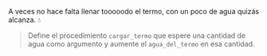 A veces no hace falta llenar tooooodo el termo, con un poco de agua quizás alcanza. :droplet:

> Define el procedimiento `cargar_termo` que espere una cantidad de agua como argumento y aumente el `agua_del_termo` en esa cantidad.  